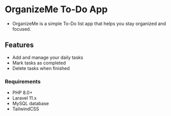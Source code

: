 # OrganizeMe To-Do App

-   OrganizeMe is a simple To-Do list app that helps you stay organized and focused.

## Features

-   Add and manage your daily tasks
-   Mark tasks as completed
-   Delete tasks when finished

### Requirements

-   PHP 8.0+
-   Laravel 11.x
-   MySQL database
-   TailwindCSS
